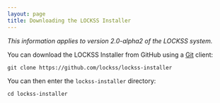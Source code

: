 ```yaml
---
layout: page
title: Downloading the LOCKSS Installer
---
```


*This information applies to version 2.0-alpha2 of the LOCKSS system.*

You can download the LOCKSS Installer from GitHub using a [Git](git) client:

    git clone https://github.com/lockss/lockss-installer

You can then enter the `lockss-installer` directory:

    cd lockss-installer

